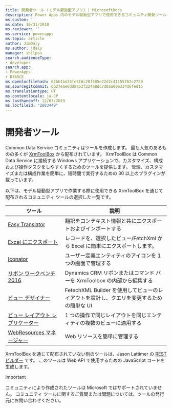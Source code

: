 ```yaml
---
title: 開発者ツール (モデル駆動型アプリ) | MicrosoftDocs
description: Power Apps 内のモデル駆動型アプリで使用できるコミュニティ開発ツールについての情報を提供します。
ms.custom: ''
ms.date: 10/31/2018
ms.reviewer: ''
ms.service: powerapps
ms.topic: article
author: JimDaly
ms.author: jdaly
manager: shilpas
search.audienceType:
- developer
search.app:
- PowerApps
- D365CE
ms.openlocfilehash: 62bb1bd34fe5f6c20f385e22d2c41155762c2720
ms.sourcegitcommit: 6b27eae6dd8a53f224a8dc7d0aa00e334d6fed15
ms.translationtype: HT
ms.contentlocale: ja-JP
ms.lasthandoff: 12/03/2019
ms.locfileid: "2883449"
---
```

# <a name="developer-tools"></a>開発者ツール

Common Data Service コミュニティはツールを作成します。 最も人気のあるものの多くが [XrmToolBox](https://www.xrmtoolbox.com/) から配布されています。 XrmToolBox は Common Data Service に接続する Windows アプリケーションで、カスタマイズ、構成および操作タスクをしやすくするためのツールを提供します。 管理、カスタマイズまたは構成作業を簡単に、短時間で実行するための 30 以上のプラグインが載っています。

以下は、モデル駆動型アプリで作業する際に使用できる XrmToolBox を通じて配布されるコミュニティ ツールの選択した一覧です。

|ツール  |説明  |
|---------|---------|
|[Easy Translator](https://www.xrmtoolbox.com/plugins/MsCrmTools.Translator/)|翻訳をコンテキスト情報と共にエクスポートおよびインポートする|
|[Excel にエクスポート](https://www.xrmtoolbox.com/plugins/Ryr.XrmToolBox.ExportToExcel/)|レコードを、選択したビュー/FetchXml から Excel に簡単にエクスポートします。|
|[Iconator](https://www.xrmtoolbox.com/plugins/MscrmTools.Iconator/)|ユーザー定義エンティティのアイコンを 1 つの画面で管理する|
|[リボン ワークベンチ 2016](https://www.xrmtoolbox.com/plugins/RibbonWorkbench2016/)|Dynamics CRM リボンまたはコマンド バーを XrmToolbox の内部から編集する|
|[ビュー デザイナー](https://www.xrmtoolbox.com/plugins/Cinteros.XrmToolBox.ViewDesigner/)|FetechXML Builder を使用してビューのレイアウトを設計し、クエリを変更するための簡単な UI|
|[ビュー レイアウト レプリケーター](https://www.xrmtoolbox.com/plugins/MsCrmTools.ViewLayoutReplicator/)|1 つの操作で同じレイアウトを同じエンティティの複数のビューに適用する|
|[WebResources マネージャー](https://www.xrmtoolbox.com/plugins/MsCrmTools.WebResourcesManager/)|Web リソースを簡単に管理する|

XrmToolBox を通じて配布されていない別のツールは、Jason Lattimer の [REST ビルダー](https://github.com/jlattimer/CRMRESTBuilder) です。 このツールは Web API で使用するための JavaScript コードを生成します。

> [!IMPORTANT]
> コミュニティにより作成されたツールは Microsoft ではサポートされていません。 コミュニティ ツールに関するご質問または問題については、ツールの発行元にお問い合わせください。
